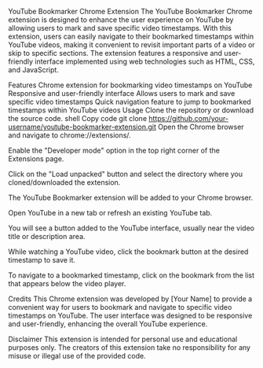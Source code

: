 YouTube Bookmarker Chrome Extension
The YouTube Bookmarker Chrome extension is designed to enhance the user experience on YouTube by allowing users to mark and save specific video timestamps. With this extension, users can easily navigate to their bookmarked timestamps within YouTube videos, making it convenient to revisit important parts of a video or skip to specific sections. The extension features a responsive and user-friendly interface implemented using web technologies such as HTML, CSS, and JavaScript.

Features
Chrome extension for bookmarking video timestamps on YouTube
Responsive and user-friendly interface
Allows users to mark and save specific video timestamps
Quick navigation feature to jump to bookmarked timestamps within YouTube videos
Usage
Clone the repository or download the source code.
shell
Copy code
git clone https://github.com/your-username/youtube-bookmarker-extension.git
Open the Chrome browser and navigate to chrome://extensions/.

Enable the "Developer mode" option in the top right corner of the Extensions page.

Click on the "Load unpacked" button and select the directory where you cloned/downloaded the extension.

The YouTube Bookmarker extension will be added to your Chrome browser.

Open YouTube in a new tab or refresh an existing YouTube tab.

You will see a button added to the YouTube interface, usually near the video title or description area.

While watching a YouTube video, click the bookmark button at the desired timestamp to save it.

To navigate to a bookmarked timestamp, click on the bookmark from the list that appears below the video player.

Credits
This Chrome extension was developed by [Your Name] to provide a convenient way for users to bookmark and navigate to specific video timestamps on YouTube. The user interface was designed to be responsive and user-friendly, enhancing the overall YouTube experience.

Disclaimer
This extension is intended for personal use and educational purposes only. The creators of this extension take no responsibility for any misuse or illegal use of the provided code.
